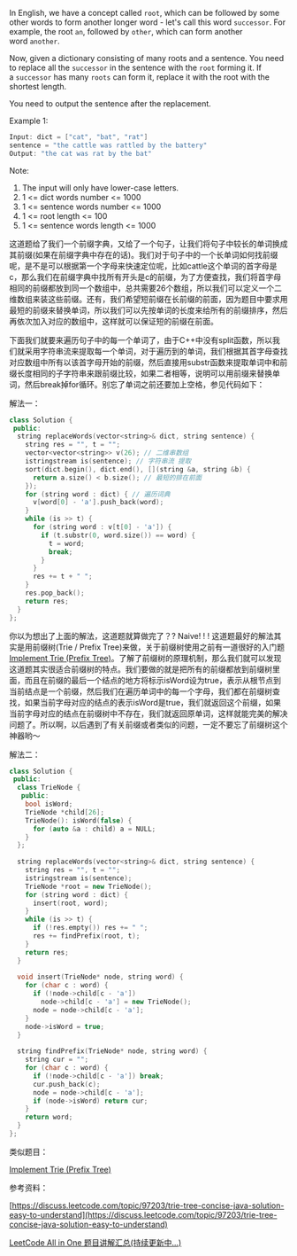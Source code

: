 In English, we have a concept called `root`, which can be followed by some other words to form another longer word - let's call this word `successor`. For example, the root `an`, followed by `other`, which can form another word `another`.

Now, given a dictionary consisting of many roots and a sentence. You need to replace all the `successor` in the sentence with the `root` forming it. If a `successor` has many `roots` can form it, replace it with the root with the shortest length.

You need to output the sentence after the replacement.

Example 1:

```cpp
Input: dict = ["cat", "bat", "rat"]
sentence = "the cattle was rattled by the battery"
Output: "the cat was rat by the bat"
```

Note:

1. The input will only have lower-case letters.
1. 1 \<= dict words number \<= 1000
1. 1 \<= sentence words number \<= 1000
1. 1 \<= root length \<= 100
1. 1 \<= sentence words length \<= 1000

这道题给了我们一个前缀字典，又给了一个句子，让我们将句子中较长的单词换成其前缀(如果在前缀字典中存在的话)。我们对于句子中的一个长单词如何找前缀呢，是不是可以根据第一个字母来快速定位呢，比如cattle这个单词的首字母是c，那么我们在前缀字典中找所有开头是c的前缀，为了方便查找，我们将首字母相同的前缀都放到同一个数组中，总共需要26个数组，所以我们可以定义一个二维数组来装这些前缀。还有，我们希望短前缀在长前缀的前面，因为题目中要求用最短的前缀来替换单词，所以我们可以先按单词的长度来给所有的前缀排序，然后再依次加入对应的数组中，这样就可以保证短的前缀在前面。

下面我们就要来遍历句子中的每一个单词了，由于C++中没有split函数，所以我们就采用字符串流来提取每一个单词，对于遍历到的单词，我们根据其首字母查找对应数组中所有以该首字母开始的前缀，然后直接用substr函数来提取单词中和前缀长度相同的子字符串来跟前缀比较，如果二者相等，说明可以用前缀来替换单词，然后break掉for循环。别忘了单词之前还要加上空格，参见代码如下：

解法一：

```cpp
class Solution {
 public:
  string replaceWords(vector<string>& dict, string sentence) {
    string res = "", t = "";
    vector<vector<string>> v(26); // 二维串数组
    istringstream is(sentence); // 字符串流 提取
    sort(dict.begin(), dict.end(), [](string &a, string &b) {
      return a.size() < b.size(); // 最短的排在前面
    });
    for (string word : dict) { // 遍历词典
      v[word[0] - 'a'].push_back(word);
    }
    while (is >> t) {
      for (string word : v[t[0] - 'a']) {
        if (t.substr(0, word.size()) == word) {
          t = word;
          break;
        }
      }
      res += t + " ";
    }
    res.pop_back();
    return res;
  }
};
```

你以为想出了上面的解法，这道题就算做完了？? Naive! ! ! 这道题最好的解法其实是用前缀树(Trie / Prefix Tree)来做，关于前缀树使用之前有一道很好的入门题[Implement Trie (Prefix Tree)](http://www.cnblogs.com/grandyang/p/4491665.html)。了解了前缀树的原理机制，那么我们就可以发现这道题其实很适合前缀树的特点。我们要做的就是把所有的前缀都放到前缀树里面，而且在前缀的最后一个结点的地方将标示isWord设为true，表示从根节点到当前结点是一个前缀，然后我们在遍历单词中的每一个字母，我们都在前缀树查找，如果当前字母对应的结点的表示isWord是true，我们就返回这个前缀，如果当前字母对应的结点在前缀树中不存在，我们就返回原单词，这样就能完美的解决问题了。所以啊，以后遇到了有关前缀或者类似的问题，一定不要忘了前缀树这个神器哟～

解法二：

```cpp
class Solution {
 public:
  class TrieNode {
   public:
    bool isWord;
    TrieNode *child[26];
    TrieNode(): isWord(false) {
      for (auto &a : child) a = NULL;
    }
  };
    
  string replaceWords(vector<string>& dict, string sentence) {
    string res = "", t = "";
    istringstream is(sentence);
    TrieNode *root = new TrieNode();
    for (string word : dict) {
      insert(root, word);
    }
    while (is >> t) {
      if (!res.empty()) res += " ";
      res += findPrefix(root, t);
    }
    return res;
  }
    
  void insert(TrieNode* node, string word) {
    for (char c : word) {
      if (!node->child[c - 'a'])
        node->child[c - 'a'] = new TrieNode();
      node = node->child[c - 'a'];
    }
    node->isWord = true;
  }
    
  string findPrefix(TrieNode* node, string word) {
    string cur = "";
    for (char c : word) {
      if (!node->child[c - 'a']) break;
      cur.push_back(c);
      node = node->child[c - 'a'];
      if (node->isWord) return cur;
    }
    return word;
  }
};
```

类似题目：

[Implement Trie (Prefix Tree)](http://www.cnblogs.com/grandyang/p/4491665.html)

参考资料：

[https://discuss.leetcode.com/topic/97203/trie-tree-concise-java-solution-easy-to-understand](https://discuss.leetcode.com/topic/97203/trie-tree-concise-java-solution-easy-to-understand)

[LeetCode All in One 题目讲解汇总(持续更新中...)](http://www.cnblogs.com/grandyang/p/4606334.html)

